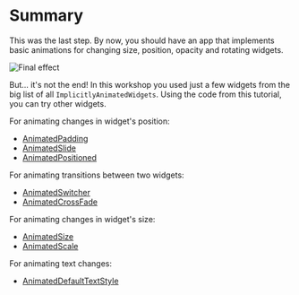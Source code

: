 # Summary

This was the last step. By now, you should have an app that implements basic 
animations for changing size, position, opacity and rotating widgets.

![Final effect](https://github.com/pszklarska/flutter_animations_workshop/raw/main/assets/screen05.gif?raw=true)

But... it's not the end! In this workshop you used just a few widgets from the 
big list of all `ImplicitlyAnimatedWidgets`. Using the code from this 
tutorial, you can try other widgets. 

For animating changes in widget's position:
- [AnimatedPadding](https://api.flutter.dev/flutter/widgets/AnimatedPadding-class.html)
- [AnimatedSlide](https://api.flutter.dev/flutter/widgets/AnimatedSlide-class.html)
- [AnimatedPositioned](https://api.flutter.dev/flutter/widgets/AnimatedPositioned-class.html)

For animating transitions between two widgets:
- [AnimatedSwitcher](https://api.flutter.dev/flutter/widgets/AnimatedSwitcher-class.html)
- [AnimatedCrossFade](https://api.flutter.dev/flutter/widgets/AnimatedCrossFade-class.html)

For animating changes in widget's size:
- [AnimatedSize](https://api.flutter.dev/flutter/widgets/AnimatedSize-class.html)
- [AnimatedScale](https://api.flutter.dev/flutter/widgets/AnimatedScale-class.html)

For animating text changes:
- [AnimatedDefaultTextStyle](https://api.flutter.dev/flutter/widgets/AnimatedDefaultTextStyle-class.html)